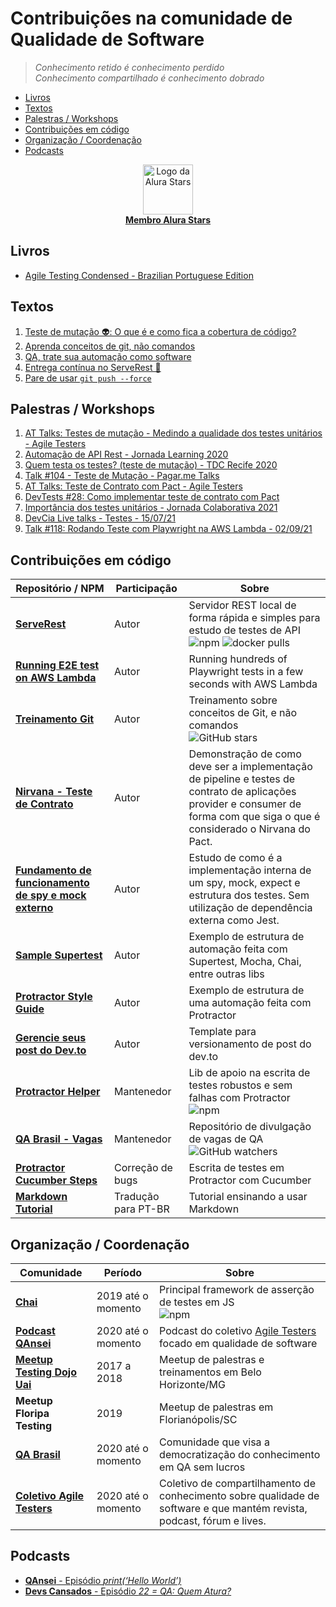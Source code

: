 # Contribuições na comunidade de Qualidade de Software

> _Conhecimento retido é conhecimento perdido_<BR>
> _Conhecimento compartilhado é conhecimento dobrado_

- [Livros](#livros)
- [Textos](#textos)
- [Palestras / Workshops](#palestras--workshops)
- [Contribuições em código](#contribuições-em-código)
- [Organização / Coordenação](#organização--coordenação)
- [Podcasts](#podcasts)
  
<p align="center">
<a href="https://www.alura.com.br/stars">
 <img alt="Logo da Alura Stars" src="https://user-images.githubusercontent.com/29241659/130713060-544342dd-a33c-4ef8-800e-9d82cc3a1551.png" height="80">
 <br>
 <b>Membro Alura Stars</b>
 </a>
</p>

## Livros

- [Agile Testing Condensed - Brazilian Portuguese Edition](https://leanpub.com/agiletesting-condensed-brazilian-portuguese-edition/)

## Textos

1. [Teste de mutação 👽: O que é e como fica a cobertura de código?](https://github.com/PauloGoncalvesBH/teste-de-mutacao)
1. [Aprenda conceitos de git, não comandos](https://github.com/PauloGoncalvesBH/treinamento-git)
1. [QA, trate sua automação como software](https://github.com/PauloGoncalvesBH/QA-trate-sua-automacao-como-software)
1. [Entrega contínua no ServeRest 🚀](https://github.com/PauloGoncalvesBH/entrega-continua-no-serverest)
1. [Pare de usar `git push --force`](https://github.com/PauloGoncalvesBH/Pare-de-usar-git-push--force)

## Palestras / Workshops

1. [AT Talks: Testes de mutação - Medindo a qualidade dos testes unitários - Agile Testers](https://github.com/PauloGoncalvesBH/at-talks-testes-de-mutacao)
1. [Automação de API Rest - Jornada Learning 2020](https://github.com/PauloGoncalvesBH/automacao-api-rest-jornada-learning)
1. [Quem testa os testes? (teste de mutação) - TDC Recife 2020](./Quem%20testa%20os%20testes%20-%20TDC%20Recife%202020.pdf)
1. [Talk #104 - Teste de Mutação - Pagar.me Talks](https://www.youtube.com/watch?v=1RNRl3tEtKk)
1. [AT Talks: Teste de Contrato com Pact - Agile Testers](https://www.youtube.com/watch?v=1c2JmM9dafA)
1. [DevTests #28: Como implementar teste de contrato com Pact](https://www.youtube.com/watch?v=e1-FK4aJgV4)
1. [Importância dos testes unitários - Jornada Colaborativa 2021](https://summitonline3.jornadacolaborativa.com.br/)
1. [DevCia Live talks - Testes - 15/07/21](https://www.youtube.com/watch?v=jSkO9jamhJA)
1. [Talk #118: Rodando Teste com Playwright na AWS Lambda - 02/09/21](https://www.youtube.com/watch?v=GivmPLQ_yrM)
  
## Contribuições em código

| Repositório / NPM | Participação | Sobre |
|--|--|--|
| **[ServeRest](https://github.com/PauloGoncalvesBH/ServeRest)** | Autor | Servidor REST local de forma rápida e simples para estudo de testes de API <br> ![npm](https://img.shields.io/npm/dt/serverest?style=flat-square) ![docker pulls](https://img.shields.io/docker/pulls/paulogoncalvesbh/serverest?style=flat-square) |
| **[Running E2E test on AWS Lambda](https://github.com/PauloGoncalvesBH/ServeRest)** | Autor | Running hundreds of Playwright tests in a few seconds with AWS Lambda |
| **[Treinamento Git](https://github.com/PauloGoncalvesBH/treinamento-git)** | Autor | Treinamento sobre conceitos de Git, e não comandos <br> ![GitHub stars](https://img.shields.io/github/stars/paulogoncalvesbh/treinamento-git?style=flat-square) |
| **[Nirvana - Teste de Contrato](https://github.com/PauloGoncalvesBH/nirvana-teste-de-contrato)** | Autor | Demonstração de como deve ser a implementação de pipeline e testes de contrato de aplicações provider e consumer de forma com que siga o que é considerado o Nirvana do Pact. |
| **[Fundamento de funcionamento de spy e mock externo](https://github.com/PauloGoncalvesBH/my-framework-test)** | Autor | Estudo de como é a implementação interna de um spy, mock, expect e estrutura dos testes. Sem utilização de dependência externa como Jest. |
| **[Sample Supertest](https://github.com/PauloGoncalvesBH/sample-supertest/)** | Autor | Exemplo de estrutura de automação feita com Supertest, Mocha, Chai, entre outras libs |
| **[Protractor Style Guide](https://github.com/PauloGoncalvesBH/protractor-style-guide)** | Autor | Exemplo de estrutura de uma automação feita com Protractor |
| **[Gerencie seus post do Dev.to](https://github.com/PauloGoncalvesBH/gerencie-seus-posts-do-dev.to)** | Autor | Template para versionamento de post do dev.to |
| **[Protractor Helper](https://www.npmjs.com/package/protractor-helper)** | Mantenedor | Lib de apoio na escrita de testes robustos e sem falhas com Protractor <br> ![npm](https://img.shields.io/npm/dm/protractor-helper?style=flat-square) |
| **[QA Brasil - Vagas](https://github.com/qa-brasil/vagas)** | Mantenedor | Repositório de divulgação de vagas de QA <br> ![GitHub watchers](https://img.shields.io/github/watchers/qa-brasil/vagas?style=flat-square) |
| **[Protractor Cucumber Steps](https://github.com/Marketionist/protractor-cucumber-steps/)** | Correção de bugs | Escrita de testes em Protractor com Cucumber |
| **[Markdown Tutorial](https://agea.github.io/tutorial.md/)** | Tradução para PT-BR | Tutorial ensinando a usar Markdown |

## Organização / Coordenação

| Comunidade | Período | Sobre |
|--|--|--|
| **[Chai](https://github.com/chaijs/chai)** | 2019 até o momento | Principal framework de asserção de testes em JS <br> ![npm](https://img.shields.io/npm/dm/chai?style=flat-square) |
| **[Podcast QAnsei](https://anchor.fm/qansei)** | 2020 até o momento | Podcast do coletivo [Agile Testers](https://agiletesters.com.br/) focado em qualidade de software |
| **[Meetup Testing Dojo Uai](https://www.meetup.com/pt-BR/Testing-Dojo-Uai/)** | 2017 a 2018 | Meetup de palestras e treinamentos em Belo Horizonte/MG |
| **Meetup Floripa Testing** | 2019 | Meetup de palestras em Florianópolis/SC |
| **[QA Brasil](https://github.com/qa-brasil)** | 2020 até o momento | Comunidade que visa a democratização do conhecimento em QA sem lucros |
| **[Coletivo Agile Testers](https://agiletesters.com.br/)** | 2020 até o momento | Coletivo de compartilhamento de conhecimento sobre qualidade de software e que mantém revista, podcast, fórum e lives.

## Podcasts

- [**QAnsei** - Episódio _print(‘Hello World’)_](https://anchor.fm/qansei/episodes/printHello-World-ed4jui/a-a20jvmg)
- [**Devs Cansados** - Episódio _22 = QA: Quem Atura?_](https://anchor.fm/devs-cansados/episodes/22--QA-Quem-Atura-eikcdt)
